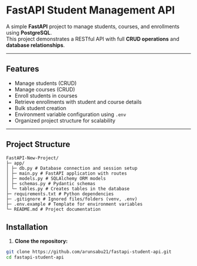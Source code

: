# FastAPI Student Management API

A simple **FastAPI** project to manage students, courses, and enrollments using **PostgreSQL**.  
This project demonstrates a RESTful API with full **CRUD operations** and **database relationships**.

---

## Features

- Manage students (CRUD)
- Manage courses (CRUD)
- Enroll students in courses
- Retrieve enrollments with student and course details
- Bulk student creation
- Environment variable configuration using `.env`
- Organized project structure for scalability

---

## Project Structure
```
FastAPI-New-Project/
├─ app/
│ ├─ db.py # Database connection and session setup
│ ├─ main.py # FastAPI application with routes
│ ├─ models.py # SQLAlchemy ORM models
│ ├─ schemas.py # Pydantic schemas
│ └─ tables.py # Creates tables in the database
├─ requirements.txt # Python dependencies
├─ .gitignore # Ignored files/folders (venv, .env)
├─ .env.example # Template for environment variables
└─ README.md # Project documentation
```
## Installation

1. **Clone the repository:**
```bash
git clone https://github.com/arunsabu21/fastapi-student-api.git
cd fastapi-student-api





